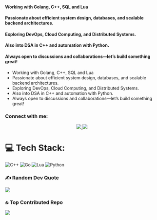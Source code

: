#### Working with Golang, C++, SQL and Lua
#### Passionate about efficient system design, databases, and scalable backend architectures.
#### Exploring DevOps, Cloud Computing, and Distributed Systems.
#### Also into DSA in C++ and automation with Python.
#### Always open to discussions and collaborations—let’s build something great!

- Working with Golang, C++, SQL and Lua
- Passionate about efficient system design, databases, and scalable backend architectures.
- Exploring DevOps, Cloud Computing, and Distributed Systems.
- Also into DSA in C++ and automation with Python.
- Always open to discussions and collaborations—let’s build something great!


<h3 align="left">Connect with me:</h3>

<p align="center">
  <a href="https://github.com/Manaswa-S">
    <img src="https://skillicons.dev/icons?i=github&perline=1" />
  </a>
  <a href="mailto:mnswamain@gmail.com">
    <img src="https://skillicons.dev/icons?i=gmail&perline=1" />
  </a>
</p>

# 💻 Tech Stack:
![C++](https://img.shields.io/badge/c++-%2300599C.svg?style=for-the-badge&logo=c%2B%2B&logoColor=white) ![Go](https://img.shields.io/badge/go-%2300ADD8.svg?style=for-the-badge&logo=go&logoColor=white) ![Lua](https://img.shields.io/badge/lua-%232C2D72.svg?style=for-the-badge&logo=lua&logoColor=white) ![Python](https://img.shields.io/badge/python-3670A0?style=for-the-badge&logo=python&logoColor=ffdd54)
<br>

### ✍️ Random Dev Quote
![](https://quotes-github-readme.vercel.app/api?type=horizontal&theme=radical)

### 🔝 Top Contributed Repo
![](https://github-contributor-stats.vercel.app/api?username=mnspict&limit=5&theme=dark&combine_all_yearly_contributions=true)

